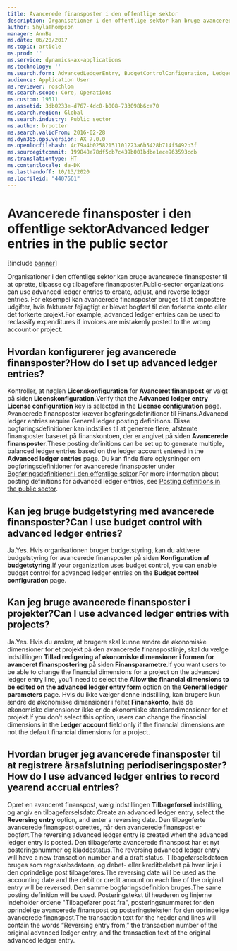 ```yaml
---
title: Avancerede finansposter i den offentlige sektor
description: Organisationer i den offentlige sektor kan bruge avancerede finansposter til at oprette, tilpasse og tilbageføre finansposter. For eksempel kan avancerede finansposter bruges til at ompostere udgifter, hvis fakturaer fejlagtigt er blevet bogført til den forkerte konto eller det forkerte projekt.
author: ShylaThompson
manager: AnnBe
ms.date: 06/20/2017
ms.topic: article
ms.prod: ''
ms.service: dynamics-ax-applications
ms.technology: ''
ms.search.form: AdvancedLedgerEntry, BudgetControlConfiguration, LedgerParameters
audience: Application User
ms.reviewer: roschlom
ms.search.scope: Core, Operations
ms.custom: 19511
ms.assetid: 3db0233e-d767-4dc0-b008-733098b6ca70
ms.search.region: Global
ms.search.industry: Public sector
ms.author: brpotter
ms.search.validFrom: 2016-02-28
ms.dyn365.ops.version: AX 7.0.0
ms.openlocfilehash: 4c79a4b02582151101223a6b5428b714f5492b3f
ms.sourcegitcommit: 199848e78df5cb7c439b001bdbe1ece963593cdb
ms.translationtype: HT
ms.contentlocale: da-DK
ms.lasthandoff: 10/13/2020
ms.locfileid: "4407661"
---
```

# <a name="advanced-ledger-entries-in-the-public-sector"></a><span data-ttu-id="314de-104">Avancerede finansposter i den offentlige sektor</span><span class="sxs-lookup"><span data-stu-id="314de-104">Advanced ledger entries in the public sector</span></span>

[!include [banner](../includes/banner.md)]

<span data-ttu-id="314de-105">Organisationer i den offentlige sektor kan bruge avancerede finansposter til at oprette, tilpasse og tilbageføre finansposter.</span><span class="sxs-lookup"><span data-stu-id="314de-105">Public-sector organizations can use advanced ledger entries to create, adjust, and reverse ledger entries.</span></span> <span data-ttu-id="314de-106">For eksempel kan avancerede finansposter bruges til at ompostere udgifter, hvis fakturaer fejlagtigt er blevet bogført til den forkerte konto eller det forkerte projekt.</span><span class="sxs-lookup"><span data-stu-id="314de-106">For example, advanced ledger entries can be used to reclassify expenditures if invoices are mistakenly posted to the wrong account or project.</span></span>

<a name="how-do-i-set-up-advanced-ledger-entries"></a><span data-ttu-id="314de-107">Hvordan konfigurerer jeg avancerede finansposter?</span><span class="sxs-lookup"><span data-stu-id="314de-107">How do I set up advanced ledger entries?</span></span>
----------------------------------------

<span data-ttu-id="314de-108">Kontroller, at nøglen **Licenskonfiguration** for **Avanceret finanspost** er valgt på siden **Licenskonfiguration**.</span><span class="sxs-lookup"><span data-stu-id="314de-108">Verify that the **Advanced ledger entry** **License configuration** key is selected in the **License configuration** page.</span></span> <span data-ttu-id="314de-109">Avancerede finansposter kræver bogføringsdefinitioner til Finans.</span><span class="sxs-lookup"><span data-stu-id="314de-109">Advanced ledger entries require General ledger posting definitions.</span></span> <span data-ttu-id="314de-110">Disse bogføringsdefinitioner kan indstilles til at generere flere, afstemte finansposter baseret på finanskontoen, der er angivet på siden **Avancerede finansposter**.</span><span class="sxs-lookup"><span data-stu-id="314de-110">These posting definitions can be set up to generate multiple, balanced ledger entries based on the ledger account entered in the **Advanced ledger entries** page.</span></span> <span data-ttu-id="314de-111">Du kan finde flere oplysninger om bogføringsdefinitioner for avancerede finansposter under [Bogføringsdefinitioner i den offentlige sektor](posting-definitions-public-sector.md).</span><span class="sxs-lookup"><span data-stu-id="314de-111">For more information about posting definitions for advanced ledger entries, see [Posting definitions in the public sector](posting-definitions-public-sector.md).</span></span>

## <a name="can-i-use-budget-control-with-advanced-ledger-entries"></a><span data-ttu-id="314de-112">Kan jeg bruge budgetstyring med avancerede finansposter?</span><span class="sxs-lookup"><span data-stu-id="314de-112">Can I use budget control with advanced ledger entries?</span></span>
<span data-ttu-id="314de-113">Ja.</span><span class="sxs-lookup"><span data-stu-id="314de-113">Yes.</span></span> <span data-ttu-id="314de-114">Hvis organisationen bruger budgetstyring, kan du aktivere budgetstyring for avancerede finansposter på siden **Konfiguration af budgetstyring**.</span><span class="sxs-lookup"><span data-stu-id="314de-114">If your organization uses budget control, you can enable budget control for advanced ledger entries on the **Budget control configuration** page.</span></span>

## <a name="can-i-use-advanced-ledger-entries-with-projects"></a><span data-ttu-id="314de-115">Kan jeg bruge avancerede finansposter i projekter?</span><span class="sxs-lookup"><span data-stu-id="314de-115">Can I use advanced ledger entries with projects?</span></span>
<span data-ttu-id="314de-116">Ja.</span><span class="sxs-lookup"><span data-stu-id="314de-116">Yes.</span></span> <span data-ttu-id="314de-117">Hvis du ønsker, at brugere skal kunne ændre de økonomiske dimensioner for et projekt på den avancerede finanspostlinje, skal du vælge indstillingen **Tillad redigering af økonomiske dimensioner i formen for avanceret finanspostering** på siden **Finansparametre**.</span><span class="sxs-lookup"><span data-stu-id="314de-117">If you want users to be able to change the financial dimensions for a project on the advanced ledger entry line, you’ll need to select the **Allow the financial dimensions to be edited on the advanced ledger entry form** option on the **General ledger parameters** page.</span></span> <span data-ttu-id="314de-118">Hvis du ikke vælger denne indstilling, kan brugere kun ændre de økonomiske dimensioner i feltet **Finanskonto**, hvis de økonomiske dimensioner ikke er de økonomiske standarddimensioner for et projekt.</span><span class="sxs-lookup"><span data-stu-id="314de-118">If you don’t select this option, users can change the financial dimensions in the **Ledger account** field only if the financial dimensions are not the default financial dimensions for a project.</span></span>

## <a name="how-do-i-use-advanced-ledger-entries-to-record-yearend-accrual-entries"></a><span data-ttu-id="314de-119">Hvordan bruger jeg avancerede finansposter til at registrere årsafslutning periodiseringsposter?</span><span class="sxs-lookup"><span data-stu-id="314de-119">How do I use advanced ledger entries to record yearend accrual entries?</span></span>
<span data-ttu-id="314de-120">Opret en avanceret finanspost, vælg indstillingen **Tilbageførsel** indstilling, og angiv en tilbageførselsdato.</span><span class="sxs-lookup"><span data-stu-id="314de-120">Create an advanced ledger entry, select the **Reversing entry** option, and enter a reversing date.</span></span> <span data-ttu-id="314de-121">Den tilbageførte avancerede finanspost oprettes, når den avancerede finanspost er bogført.</span><span class="sxs-lookup"><span data-stu-id="314de-121">The reversing advanced ledger entry is created when the advanced ledger entry is posted.</span></span> <span data-ttu-id="314de-122">Den tilbageførte avancerede finanspost har et nyt posteringsnummer og kladdestatus.</span><span class="sxs-lookup"><span data-stu-id="314de-122">The reversing advanced ledger entry will have a new transaction number and a draft status.</span></span> <span data-ttu-id="314de-123">Tilbageførselsdatoen bruges som regnskabsdatoen, og debet- eller kreditbeløbet på hver linje i den oprindelige post tilbageføres.</span><span class="sxs-lookup"><span data-stu-id="314de-123">The reversing date will be used as the accounting date and the debit or credit amount on each line of the original entry will be reversed.</span></span> <span data-ttu-id="314de-124">Den samme bogføringsdefinition bruges.</span><span class="sxs-lookup"><span data-stu-id="314de-124">The same posting definition will be used.</span></span> <span data-ttu-id="314de-125">Posteringstekst til headeren og linjerne indeholder ordene "Tilbagefører post fra", posteringsnummeret for den oprindelige avancerede finanspost og posteringsteksten for den oprindelige avancerede finanspost.</span><span class="sxs-lookup"><span data-stu-id="314de-125">The transaction text for the header and lines will contain the words “Reversing entry from,” the transaction number of the original advanced ledger entry, and the transaction text of the original advanced ledger entry.</span></span>





